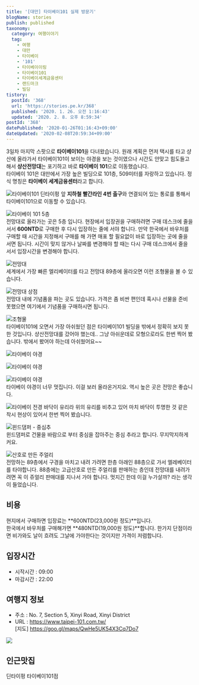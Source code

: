 ```yaml
---
title: '[대만] 타이베이101 실제 방문기'
blogName: stories
publish: published
taxonomy:
  category: 여행이야기
  tag:
    - 여행
    - 대만
    - 타이베이
    - '101'
    - 타이베이이링
    - 타이베이101
    - 타이베이세계금융센터
    - 랜드마크
    - 빌딩
tistory:
  postId: '368'
  url: 'https://stories.pe.kr/368'
  published: '2020. 1. 26. 오전 1:16:43'
  updated: '2020. 2. 8. 오후 8:59:34'
postId: '368'
datePublished: '2020-01-26T01:16:43+09:00'
dateUpdated: '2020-02-08T20:59:34+09:00'
---
```


3일차 마지막 스팟으로 **타이베이101**을 다녀왔습니다. 원래 계획은 먼저 택시를 타고 샹산에 올라가서 타이베이101이 보이는 야경을 보는 것이였으나 시간도 안맞고 힘도들고 해서 **샹산전망대**는 포기하고 바로 **타이베이 101**으로 이동했습니다.  
타이베이 101은 대만에서 가장 높은 빌딩으로 101층, 509미터를 자랑하고 있습니다. 정식 명칭은 **타이베이 세계금융센터**라고 합니다.

![타이베이101 딘타이펑 앞](images/2020-01-25-23-39-36.png)
**지하철 빨간라인 4번 출구**와 연결되어 있는 통로를 통해서 타이베이101으로 이동할 수 있습니다.

![타이베이 101 5층](images/2020-01-25-23-52-50.png)  
전망대로 올라가는 곳은 5층 입니다. 현장에서 입장권을 구매하려면 구매 데스크에 줄을 서서 **600NTD**로 구매한 후 다시 입장하는 줄에 서야 합니다. 만약 한국에서 바우처를 구매할 때 시간을 지정해서 구매를 해 가면 매표 할 필요없이 바로 입장하는 곳에 줄을 서면 됩니다. 시간이 맞지 않거나 날짜를 변경해야 할 때는 다시 구매 데스크에서 줄을 서서 입장시간을 변경해야 합니다.

![전망대](images/2020-01-26-00-29-08.png)  
세계에서 가장 빠른 엘리베이터를 타고 전망대 89층에 올라오면 이런 조형물을 볼 수 있습니다.

![전망대 상점](images/2020-01-26-00-37-10.png)  
전망대 내에 기념품을 파는 곳도 있습니다. 가격은 좀 비싼 편인데 혹시나 선물을 준비 못했으면 여기에서 기념품을 구매하시면 됩니다.

![조형물](images/2020-01-26-00-37-35.png)  
타이베이101에 오면서 가장 아쉬웠던 점은 타이베이101 빌딩을 밖에서 정확히 보지 못한 것입니다. 샹산전망대를 갔어야 했는데.. 그냥 아쉬운데로 모형으로라도 한번 찍어 봤습니다. 밖에서 봤어야 하는데 아쉬웠어요~~

![타이베이 야경](images/2020-01-26-00-29-56.png)

![타이베이 야경](images/2020-01-26-00-38-00.png)

![타이베이 야경](images/2020-01-26-00-39-43.png)  
타이베이 야경이 너무 멋집니다. 이걸 보러 올라온거지요. 역시 높은 곳은 전망은 좋습니다.

![타이베이 전경](images/2020-01-26-00-38-22.png)
바닥이 유리라 위의 유리를 비추고 있어 마치 바닥이 투명한 것 같은 착시 현상이 있어서 한번 찍어 봤습니다.

![윈드댐퍼 - 중심추](images/2020-01-26-00-38-44.png)  
윈드댐퍼로 건물을 바람으로 부터 중심을 잡아주는 중심 추라고 합니다. 무지막지하게 커요.

![산호로 만든 주얼리](images/2020-01-26-00-39-12.png)  
전망하는 89층에서 구경을 마치고 내려 가려면 한층 아래인 88층으로 가서 엘레베이터를 타야합니다. 88층에는 고급산호로 만든 주얼리를 판매하는 층인데 전망대를 내려가려면 꼭 이 쥬얼리 판매대를 지나서 가야 합니다. 멋지긴 한데 이걸 누가살까? 라는 생각이 들었습니다.

## 비용

현지에서 구매하면 입장료는 **600NTD(23,000원 정도)**입니다.  
한국에서 바우처를 구매해가면 **480NTD(19,000원 정도)**합니다. 한가지 단점이라면 비가와도 날이 흐려도 그날에 가야한다는 것이지만 가격이 저렴합니다.

## 입장시간

- 시작시간 : 09:00
- 마감시간 : 22:00

## 여행지 정보

- 주소 : No. 7, Section 5, Xinyi Road, Xinyi District
- URL : https://www.taipei-101.com.tw/  
  [지도] https://goo.gl/maps/QwHe5UK54X3Cq7Do7

![](images/2020-01-26-01-10-08.png)

## 인근맛집

딘타이펑 타이베이101점
